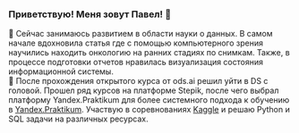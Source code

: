 ### Приветствую! Меня зовут Павел! 👋 <br>
🔰 Сейчас занимаюсь развитием в области науки о данных. В самом начале вдохновила статья где с помощью компьютерного зрения научились находить онкологию на ранних стадиях по снимкам. Также, в процессе подготовки отчетов нравилась визуализация состояния информационной системы. <br>
🔰 После прохождения открытого курса от ods.ai решил уйти в DS с головой. Прошел ряд курсов на платформе Stepik, после чего выбрал платформу Yandex.Praktikum для более системного подхода к обучению в [Yandex.Praktikum](https://github.com/3pavel/Yandex.Praktikum). Участвую в соревнованиях [Kaggle](https://github.com/3pavel/Kaggle) и решаю Python и SQL задачи на различных ресурсах.
